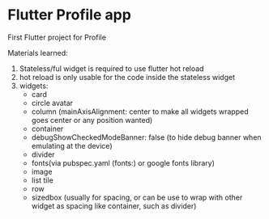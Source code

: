 # Flutter Profile app

First Flutter project for Profile

Materials learned:
1. Stateless/ful widget is required to use flutter hot reload
2. hot reload is only usable for the code inside the stateless widget
3. widgets:
   - card
   - circle avatar
   - column (mainAxisAlignment: center to make all widgets wrapped goes center or any position wanted)
   - container
   - debugShowCheckedModeBanner: false (to hide debug banner when emulating at the device)
   - divider
   - fonts(via pubspec.yaml (fonts:) or google fonts library)
   - image
   - list tile
   - row
   - sizedbox (usually for spacing, or can be use to wrap with other widget as spacing like container, such as divider)

